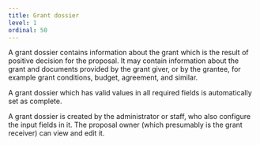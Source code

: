 ```yaml
---
title: Grant dossier
level: 1
ordinal: 50
---
```


A grant dossier contains information about the grant which is the
result of positive decision for the proposal. It may contain
information about the grant and documents provided by the grant giver,
or by the grantee, for example grant conditions, budget, agreement,
and similar.

A grant dossier which has valid values in all required fields is
automatically set as complete.

A grant dossier is created by the administrator or staff, who also
configure the input fields in it. The proposal owner (which presumably
is the grant receiver) can view and edit it.
